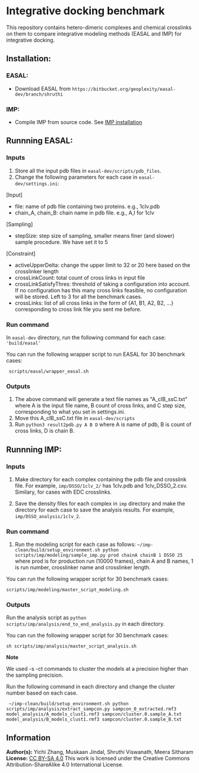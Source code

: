 # Integrative docking benchmark 

This repository contains hetero-dimeric complexes and chemical crosslinks on them to compare integrative modeling methods (EASAL and IMP) for integrative docking.


## **Installation:**
### EASAL:
* Download EASAL from `https://bitbucket.org/geoplexity/easal-dev/branch/shruthi`

### IMP:
* Compile IMP from source code. See [IMP installation](https://github.com/salilab/imp)

## **Runnning EASAL:**

### Inputs
1. Store all the input pdb files in `easal-dev/scripts/pdb_files`.
2. Change the following parameters for each case in `easal-dev/settings.ini`:

[Input]
* file: name of pdb file containing two proteins. e.g., 1clv.pdb
* chain_A, chain_B: chain name in pdb file. e.g., A,I for 1clv

[Sampling]
* stepSize: step size of sampling, smaller means finer (and slower) sample procedure. We have set it to 5

[Constraint]
* activeUpperDelta: change the upper limit to 32 or 20 here based on the crosslinker length
* crossLinkCount: total count of cross links in input file
* crossLinkSatisfyThres: threshold of taking a configuration into account. If no configuration has this many cross links feasible, no configuration will be stored. Left to 3 for all the benchmark cases. 
* crossLinks: list of all cross links in the form of {A1, B1, A2, B2, ...} corresponding to cross link file you sent me before.

### Run command
In `easal-dev` directory, run the following command for each case:
`'build/easal' `

You can run the following wrapper script to run EASAL for 30 benchmark cases:
 
```
 scripts/easal/wrapper_easal.sh
```

### Outputs
1. The above command will generate a text file names as "A_clB_ssC.txt" where A is the input file name, B count of cross links, and C step size, corresponding to what you set in settings.ini. 
2. Move this A_clB_ssC.txt file in `easal-dev/scripts` 
3. Run `python3 result2pdb.py A B D` where A is name of pdb, B is count of cross links, D is chain B.

## **Runnning IMP:**

### Inputs
1. Make directory for each complex containing the pdb file and crosslink file. For example, `imp/DSSO/1clv_2/` has 1clv.pdb and 1clv_DSSO_2.csv. Similary, for cases with EDC crosslinks.

2. Save the density files for each complex in `imp` directory and make the directory for each case to save the analysis results. For example, `imp/DSSO_analysis/1clv_2`.

### Run command
1. Run the modeling script for each case as follows:
`~/imp-clean/build/setup_environment.sh python scripts/imp/modeling/sample_imp.py prod chainA chainB 1 DSSO 25`
where prod is for production run (10000 frames), chain A and B names, 1 is run number, crosslinker name and crosslinker length. 


You can run the following wrapper script for 30 benchmark cases:

```
scripts/imp/modeling/master_script_modeling.sh
```
### Outputs
Run the analysis script as `python scripts/imp/analysis/end_to_end_analysis.py` in each directory.

You can run the following wrapper script for 30 benchmark cases:

```
sh scripts/imp/analysis/master_script_analysis.sh
```

**Note**
 
We used -s -ct commands to cluster the models at a precision higher than the sampling precision.

Run the following command in each directory and change the cluster number based on each case.
```
 ~/imp-clean/build/setup_environment.sh python scripts/imp/analysis/extract_sampcon.py sampcon_0_extracted.rmf3 model_analysis/A_models_clust1.rmf3 sampcon/cluster.0.sample_A.txt model_analysis/B_models_clust1.rmf3 sampcon/cluster.0.sample_B.txt
```

## **Information**
**Author(s):** Yichi Zhang, Muskaan Jindal, Shruthi Viswanath, Meera Sitharam  
**License:** [CC BY-SA 4.0](https://creativecommons.org/licenses/by-sa/4.0/)
This work is licensed under the Creative Commons Attribution-ShareAlike 4.0
International License.  

 
 
 
 
 
 
 
 
